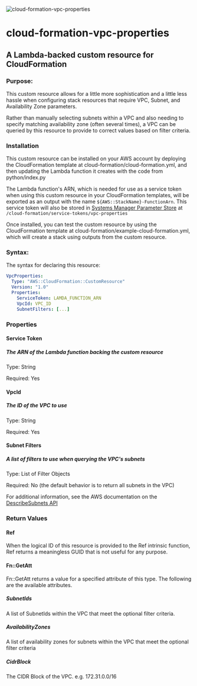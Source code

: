 ![cloud-formation-vpc-properties](https://github.com/realsalmon/cloud-formation-vpc-properties/actions/workflows/main.yml/badge.svg)

# cloud-formation-vpc-properties

## A Lambda-backed custom resource for CloudFormation

### Purpose:

This custom resource allows for a little more sophistication and a little less
hassle when configuring stack resources that require VPC, Subnet, and 
Availability Zone parameters.

Rather than manually selecting subnets within a VPC and also needing to specify
matching availability zone (often several times), a VPC can be queried by this
resource to provide to correct values based on filter criteria.

### Installation
This custom resource can be installed on your AWS account by deploying the 
CloudFormation template at cloud-formation/cloud-formation.yml, and then 
updating the Lambda function it creates with the code from python/index.py

The Lambda function's ARN, which is needed for use as a service token when
using this custom resource in your CloudFormation  templates, will be exported
as an output with the name ```${AWS::StackName}-FunctionArn```. This service
token will also be stored in
[Systems Manager Parameter Store](https://docs.aws.amazon.com/systems-manager/latest/userguide/systems-manager-paramstore.html)
at
```/cloud-formation/service-tokens/vpc-properties```

Once installed, you can test the custom resource by using the CloudFormation
template at cloud-formation/example-cloud-formation.yml, which will create a 
stack using outputs from the custom resource.

### Syntax:

The syntax for declaring this resource:

```yaml
VpcProperties:
  Type: "AWS::CloudFormation::CustomResource"
  Version: "1.0"
  Properties:
    ServiceToken: LAMDA_FUNCTION_ARN
    VpcId: VPC_ID
    SubnetFilters: [...]
```
### Properties

#### Service Token
##### The ARN of the Lambda function backing the custom resource

Type: String

Required: Yes

#### VpcId
##### The ID of the VPC to use

Type: String

Required: Yes

#### Subnet Filters
##### A list of filters to use when querying the VPC's subnets

Type: List of Filter Objects

Required: No (the default behavior is to return all subnets in the VPC)

For additional information, see the AWS documentation on the 
[DescribeSubnets API](https://docs.aws.amazon.com/AWSEC2/latest/APIReference/API_DescribeSubnets.html)

### Return Values

#### Ref
When the logical ID of this resource is provided to the Ref intrinsic function, 
Ref returns a meaningless GUID that is not useful for any purpose.

#### Fn::GetAtt

Fn::GetAtt returns a value for a specified attribute of this type. The 
following are the available attributes.

##### SubnetIds

A list of SubnetIds within the VPC that meet the optional filter criteria.

##### AvailabilityZones

A list of availability zones for subnets within the VPC that meet the optional
filter criteria

##### CidrBlock

The CIDR Block of the VPC. e.g. 172.31.0.0/16
